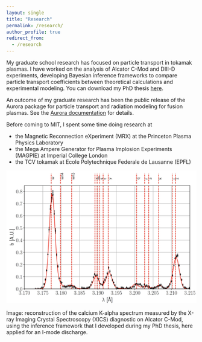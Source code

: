 ```yaml
---
layout: single
title: "Research"
permalink: /research/
author_profile: true
redirect_from:
  - /research
---
```



My graduate school research has focused on particle transport in tokamak plasmas. I have worked on the analysis of Alcator C-Mod and DIII-D experiments, developing Bayesian inference frameworks to compare particle transport coefficients between theoretical calculations and experimental modeling. You can download my PhD thesis [here](https://dspace.mit.edu/handle/1721.1/142810). 

An outcome of my graduate research has been the public release of the Aurora package for particle transport and radiation modeling for fusion plasmas. See the [Aurora documentation](https://aurora-fusion.readthedocs.io/en/latest/) for details. 

Before coming to MIT, I spent some time doing research at
* the Magnetic Reconnection eXperiment (MRX) at the Princeton Plasma Physics Laboratory
* the Mega Ampere Generator for Plasma Implosion Experiments (MAGPIE) at Imperial College London
* the TCV tokamak at Ecole Polytechnique Federale de Lausanne (EPFL)


<img src="../images/xics_imode_inference_fit.jpg" width="800" />

Image: reconstruction of the calcium K-alpha spectrum measured by the X-ray Imaging Crystal Spectroscopy (XICS) diagnostic on Alcator C-Mod, using the inference framework that I developed during my PhD thesis, here applied for an I-mode discharge.
